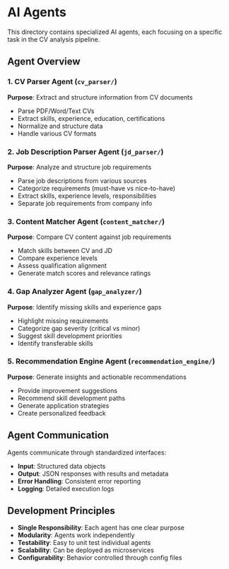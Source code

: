# AI Agents

This directory contains specialized AI agents, each focusing on a specific task in the CV analysis pipeline.

## Agent Overview

### 1. CV Parser Agent (`cv_parser/`)
**Purpose**: Extract and structure information from CV documents
- Parse PDF/Word/Text CVs
- Extract skills, experience, education, certifications
- Normalize and structure data
- Handle various CV formats

### 2. Job Description Parser Agent (`jd_parser/`)
**Purpose**: Analyze and structure job requirements
- Parse job descriptions from various sources
- Categorize requirements (must-have vs nice-to-have)
- Extract skills, experience levels, responsibilities
- Separate job requirements from company info

### 3. Content Matcher Agent (`content_matcher/`)
**Purpose**: Compare CV content against job requirements
- Match skills between CV and JD
- Compare experience levels
- Assess qualification alignment
- Generate match scores and relevance ratings

### 4. Gap Analyzer Agent (`gap_analyzer/`)
**Purpose**: Identify missing skills and experience gaps
- Highlight missing requirements
- Categorize gap severity (critical vs minor)
- Suggest skill development priorities
- Identify transferable skills

### 5. Recommendation Engine Agent (`recommendation_engine/`)
**Purpose**: Generate insights and actionable recommendations
- Provide improvement suggestions
- Recommend skill development paths
- Generate application strategies
- Create personalized feedback

## Agent Communication

Agents communicate through standardized interfaces:
- **Input**: Structured data objects
- **Output**: JSON responses with results and metadata
- **Error Handling**: Consistent error reporting
- **Logging**: Detailed execution logs

## Development Principles

- **Single Responsibility**: Each agent has one clear purpose
- **Modularity**: Agents work independently
- **Testability**: Easy to unit test individual agents
- **Scalability**: Can be deployed as microservices
- **Configurability**: Behavior controlled through config files